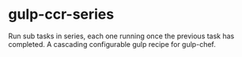 # gulp-ccr-series
Run sub tasks in series, each one running once the previous task has completed. A cascading configurable gulp recipe for gulp-chef.
